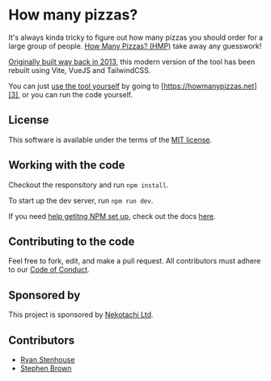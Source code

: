 # How many pizzas?

It's always kinda tricky to figure out how many pizzas you should order for a large
group of people. [How Many Pizzas? (HMP)][3] take away any guesswork!

[Originally built way back in 2013][4], this modern version of the tool has been
rebuilt using Vite, VueJS and TailwindCSS. 

You can just [use the tool yourself][3] by going to [https://howmanypizzas.net][3],
or you can run the code yourself. 

## License

This software is available under the terms of the [MIT license][8].  


## Working with the code

Checkout the responsitory and run `npm install`. 

To start up the dev server, run `npm run dev`.

If you need [help getitng NPM set up][6], check out the docs [here][6].

## Contributing to the code

Feel free to fork, edit, and make a pull request. All contributors
must adhere to our [Code of Conduct][7].


## Sponsored by

This project is sponsored by [Nekotachi Ltd][5].

## Contributors
- [Ryan Stenhouse][1]
- [Stephen Brown][2]

[1]: https://github.com/HHRy
[2]: https://github.com/evolvedlight
[3]: https://howmanypizzas.net
[4]: https://github.com/HHRy/howmanypizzas.net/tree/old_version
[5]: http://nekotachi.co.uk
[6]: https://docs.npmjs.com/downloading-and-installing-node-js-and-npm
[7]: https://github.com/HHRy/howmanypizzas.net/blob/master/CODE_OF_CONDUCT.md
[8]: https://github.com/HHRy/howmanypizzas.net/blob/master/LICENSE